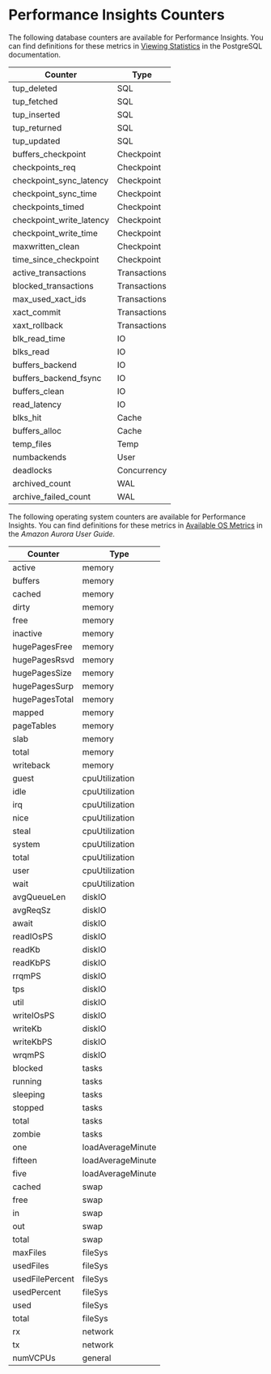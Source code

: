 # Performance Insights Counters<a name="USER_PerfInsights_Counters"></a>

The following database counters are available for Performance Insights\. You can find definitions for these metrics in [Viewing Statistics](https://www.postgresql.org/docs/10/monitoring-stats.html#MONITORING-STATS-VIEWS) in the PostgreSQL documentation\.


| Counter | Type | 
| --- | --- | 
|  tup\_deleted  |  SQL  | 
| tup\_fetched | SQL | 
| tup\_inserted | SQL | 
| tup\_returned | SQL | 
| tup\_updated | SQL | 
| buffers\_checkpoint | Checkpoint | 
| checkpoints\_req | Checkpoint | 
| checkpoint\_sync\_latency | Checkpoint | 
| checkpoint\_sync\_time | Checkpoint | 
| checkpoints\_timed | Checkpoint | 
| checkpoint\_write\_latency | Checkpoint | 
| checkpoint\_write\_time | Checkpoint | 
| maxwritten\_clean | Checkpoint | 
| time\_since\_checkpoint | Checkpoint | 
| active\_transactions | Transactions | 
| blocked\_transactions | Transactions | 
| max\_used\_xact\_ids | Transactions | 
| xact\_commit | Transactions | 
| xaxt\_rollback | Transactions | 
| blk\_read\_time | IO | 
| blks\_read | IO | 
| buffers\_backend | IO | 
| buffers\_backend\_fsync | IO | 
| buffers\_clean | IO | 
| read\_latency | IO | 
| blks\_hit | Cache | 
| buffers\_alloc | Cache | 
| temp\_files | Temp | 
| numbackends | User | 
| deadlocks | Concurrency | 
| archived\_count | WAL | 
| archive\_failed\_count | WAL | 

The following operating system counters are available for Performance Insights\. You can find definitions for these metrics in [Available OS Metrics](https://docs.aws.amazon.com/AmazonRDS/latest/AuroraUserGuide/USER_Monitoring.OS.html#USER_Monitoring.OS.CloudWatchLogs) in the *Amazon Aurora User Guide\.*


| Counter | Type | 
| --- | --- | 
|  active  |  memory  | 
| buffers | memory | 
| cached | memory | 
| dirty | memory | 
| free | memory | 
| inactive | memory | 
| hugePagesFree | memory | 
| hugePagesRsvd | memory | 
| hugePagesSize | memory | 
| hugePagesSurp | memory | 
| hugePagesTotal | memory | 
| mapped | memory | 
| pageTables | memory | 
| slab | memory | 
| total | memory | 
| writeback | memory | 
| guest | cpuUtilization | 
| idle | cpuUtilization | 
| irq | cpuUtilization | 
| nice | cpuUtilization | 
| steal | cpuUtilization | 
| system | cpuUtilization | 
| total | cpuUtilization | 
| user | cpuUtilization | 
| wait | cpuUtilization | 
| avgQueueLen | diskIO | 
| avgReqSz | diskIO | 
| await | diskIO | 
| readIOsPS | diskIO | 
| readKb | diskIO | 
| readKbPS | diskIO | 
| rrqmPS | diskIO | 
| tps | diskIO | 
| util | diskIO | 
| writeIOsPS | diskIO | 
| writeKb | diskIO | 
| writeKbPS | diskIO | 
| wrqmPS | diskIO | 
| blocked | tasks | 
| running | tasks | 
| sleeping | tasks | 
| stopped | tasks | 
| total | tasks | 
| zombie | tasks | 
| one | loadAverageMinute | 
| fifteen | loadAverageMinute | 
| five | loadAverageMinute | 
| cached | swap | 
| free | swap | 
| in | swap | 
| out | swap | 
| total | swap | 
| maxFiles | fileSys | 
| usedFiles | fileSys | 
| usedFilePercent | fileSys | 
| usedPercent | fileSys | 
| used | fileSys | 
| total | fileSys | 
| rx | network | 
| tx | network | 
| numVCPUs | general | 